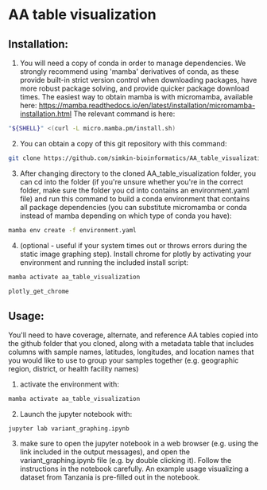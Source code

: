 # AA table visualization

## Installation:

1. You will need a copy of conda in order to manage dependencies. We strongly
recommend using 'mamba' derivatives of conda, as these provide built-in strict
version control when downloading packages, have more robust package solving, and
provide quicker package download times. The easiest way to obtain mamba is with
micromamba, available here:
https://mamba.readthedocs.io/en/latest/installation/micromamba-installation.html
The relevant command is here:
```bash
"${SHELL}" <(curl -L micro.mamba.pm/install.sh)
```
2. You can obtain a copy of this git repository with this command:
```bash
git clone https://github.com/simkin-bioinformatics/AA_table_visualization.git
```
3. After changing directory to the cloned AA_table_visualization folder,
you can cd into the folder (if you're unsure whether you're in the correct
folder, make sure the folder you cd into contains an environment.yaml file) and
run this command to build a conda environment that contains all package
dependencies (you can substitute micromamba or conda instead of mamba depending
on which type of conda you have):
```bash
mamba env create -f environment.yaml
```

4. (optional - useful if your system times out or throws errors during the
static image graphing step). Install chrome for plotly by activating your
environment and running the included install script:
```bash
mamba activate aa_table_visualization
```
```bash
plotly_get_chrome
```

## Usage:

You'll need to have coverage, alternate, and reference AA tables copied into the
github folder that you cloned, along with a metadata table that includes columns
with sample names, latitudes, longitudes, and location names that you would like
to use to group your samples together (e.g. geographic region, district, or
health facility names)

1. activate the environment with:
```bash
mamba activate aa_table_visualization
```

2. Launch the jupyter notebook with:
```
jupyter lab variant_graphing.ipynb
```

3. make sure to open the jupyter notebook in a web browser (e.g. using the link
included in the output messages), and open the variant_graphing.ipynb file (e.g.
by double clicking it). Follow the instructions in the notebook carefully. An
example usage visualizing a dataset from Tanzania is pre-filled out in the
notebook.
